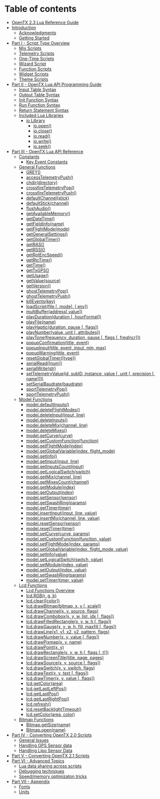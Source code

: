 # Table of contents

* [OpenTX 2.3 Lua Reference Guide](README.md)
* [Introduction](introduction/README.md)
  * [Acknowledgments](introduction/acknowledgments.md)
  * [Getting Started](introduction/getting_started.md)
* [Part I - Script Type Overview](part_i_-_script_type_overview/README.md)
  * [Mix Scripts](part_i_-_script_type_overview/mix.md)
  * [Telemetry Scripts](part_i_-_script_type_overview/telemetry.md)
  * [One-Time Scripts](part_i_-_script_type_overview/one-time_scripts.md)
  * [Wizard Script](part_i_-_script_type_overview/wizard.md)
  * [Function Scripts](part_i_-_script_type_overview/function_scripts.md)
  * [Widget Scripts](part_i_-_script_type_overview/widget_scripts.md)
  * [Theme Scripts](part_i_-_script_type_overview/theme_scripts.md)
* [Part II - OpenTX Lua API Programming Guide](part_ii_-_opentx_lua_api_programming_guide/README.md)
  * [Input Table Syntax](part_ii_-_opentx_lua_api_programming_guide/input_table_syntax.md)
  * [Output Table Syntax](part_ii_-_opentx_lua_api_programming_guide/output_table_syntax.md)
  * [Init Function Syntax](part_ii_-_opentx_lua_api_programming_guide/init_function_syntax.md)
  * [Run Function Syntax](part_ii_-_opentx_lua_api_programming_guide/run_function_syntax.md)
  * [Return Statement Syntax](part_ii_-_opentx_lua_api_programming_guide/return_statement_syntax.md)
  * [Included Lua Libraries](part_ii_-_opentx_lua_api_programming_guide/included_lua_libraries/README.md)
    * [io Library](part_ii_-_opentx_lua_api_programming_guide/included_lua_libraries/io-library/README.md)
      * [io.open\(\)](part_ii_-_opentx_lua_api_programming_guide/included_lua_libraries/io-library/io.open.md)
      * [io.close\(\)](part_ii_-_opentx_lua_api_programming_guide/included_lua_libraries/io-library/io.close.md)
      * [io.read\(\)](part_ii_-_opentx_lua_api_programming_guide/included_lua_libraries/io-library/io.read.md)
      * [io.write\(\)](part_ii_-_opentx_lua_api_programming_guide/included_lua_libraries/io-library/io.write.md)
      * [io.seek\(\)](part_ii_-_opentx_lua_api_programming_guide/included_lua_libraries/io-library/io.seek.md)
* [Part III - OpenTX Lua API Reference](part_iii_-_opentx_lua_api_reference/README.md)
  * [Constants](part_iii_-_opentx_lua_api_reference/constants/README.md)
    * [Key Event Constants](part_iii_-_opentx_lua_api_reference/constants/key_events.md)
  * [General Functions](part_iii_-_opentx_lua_api_reference/general-functions-less-than-greater-than-luadoc-begin-general/README.md)
    * [GREY\(\)](part_iii_-_opentx_lua_api_reference/general-functions-less-than-greater-than-luadoc-begin-general/grey.md)
    * [accessTelemetryPush\(\)](part_iii_-_opentx_lua_api_reference/general-functions-less-than-greater-than-luadoc-begin-general/accesstelemetrypush.md)
    * [chdir\(directory\)](part_iii_-_opentx_lua_api_reference/general-functions-less-than-greater-than-luadoc-begin-general/chdir.md)
    * [crossfireTelemetryPop\(\)](part_iii_-_opentx_lua_api_reference/general-functions-less-than-greater-than-luadoc-begin-general/crossfiretelemetrypop.md)
    * [crossfireTelemetryPush\(\)](part_iii_-_opentx_lua_api_reference/general-functions-less-than-greater-than-luadoc-begin-general/crossfiretelemetrypush.md)
    * [defaultChannel\(stick\)](part_iii_-_opentx_lua_api_reference/general-functions-less-than-greater-than-luadoc-begin-general/defaultchannel.md)
    * [defaultStick\(channel\)](part_iii_-_opentx_lua_api_reference/general-functions-less-than-greater-than-luadoc-begin-general/defaultstick.md)
    * [flushAudio\(\)](part_iii_-_opentx_lua_api_reference/general-functions-less-than-greater-than-luadoc-begin-general/flushaudio.md)
    * [getAvailableMemory\(\)](part_iii_-_opentx_lua_api_reference/general-functions-less-than-greater-than-luadoc-begin-general/getavailablememory.md)
    * [getDateTime\(\)](part_iii_-_opentx_lua_api_reference/general-functions-less-than-greater-than-luadoc-begin-general/getdatetime.md)
    * [getFieldInfo\(name\)](part_iii_-_opentx_lua_api_reference/general-functions-less-than-greater-than-luadoc-begin-general/getfieldinfo.md)
    * [getFlightMode\(mode\)](part_iii_-_opentx_lua_api_reference/general-functions-less-than-greater-than-luadoc-begin-general/getflightmode.md)
    * [getGeneralSettings\(\)](part_iii_-_opentx_lua_api_reference/general-functions-less-than-greater-than-luadoc-begin-general/getgeneralsettings.md)
    * [getGlobalTimer\(\)](part_iii_-_opentx_lua_api_reference/general-functions-less-than-greater-than-luadoc-begin-general/getglobaltimer.md)
    * [getRAS\(\)](part_iii_-_opentx_lua_api_reference/general-functions-less-than-greater-than-luadoc-begin-general/getras.md)
    * [getRSSI\(\)](part_iii_-_opentx_lua_api_reference/general-functions-less-than-greater-than-luadoc-begin-general/getrssi.md)
    * [getRotEncSpeed\(\)](part_iii_-_opentx_lua_api_reference/general-functions-less-than-greater-than-luadoc-begin-general/getrotencspeed.md)
    * [getRtcTime\(\)](part_iii_-_opentx_lua_api_reference/general-functions-less-than-greater-than-luadoc-begin-general/getrtctime.md)
    * [getTime\(\)](part_iii_-_opentx_lua_api_reference/general-functions-less-than-greater-than-luadoc-begin-general/gettime.md)
    * [getTxGPS\(\)](part_iii_-_opentx_lua_api_reference/general-functions-less-than-greater-than-luadoc-begin-general/gettxgps.md)
    * [getUsage\(\)](part_iii_-_opentx_lua_api_reference/general-functions-less-than-greater-than-luadoc-begin-general/getusage.md)
    * [getValue\(source\)](part_iii_-_opentx_lua_api_reference/general-functions-less-than-greater-than-luadoc-begin-general/getvalue.md)
    * [getVersion\(\)](part_iii_-_opentx_lua_api_reference/general-functions-less-than-greater-than-luadoc-begin-general/getversion.md)
    * [ghostTelemetryPop\(\)](part_iii_-_opentx_lua_api_reference/general-functions-less-than-greater-than-luadoc-begin-general/ghosttelemetrypop.md)
    * [ghostTelemetryPush\(\)](part_iii_-_opentx_lua_api_reference/general-functions-less-than-greater-than-luadoc-begin-general/ghosttelemetrypush.md)
    * [killEvents\(key\)](part_iii_-_opentx_lua_api_reference/general-functions-less-than-greater-than-luadoc-begin-general/killevents.md)
    * [loadScript\(file \[, mode\], \[,env\]\)](part_iii_-_opentx_lua_api_reference/general-functions-less-than-greater-than-luadoc-begin-general/loadscript.md)
    * [multiBuffer\(address\[,value\]\)](part_iii_-_opentx_lua_api_reference/general-functions-less-than-greater-than-luadoc-begin-general/multibuffer.md)
    * [playDuration\(duration \[, hourFormat\]\)](part_iii_-_opentx_lua_api_reference/general-functions-less-than-greater-than-luadoc-begin-general/playduration.md)
    * [playFile\(name\)](part_iii_-_opentx_lua_api_reference/general-functions-less-than-greater-than-luadoc-begin-general/playfile.md)
    * [playHaptic\(duration, pause \[, flags\]\)](part_iii_-_opentx_lua_api_reference/general-functions-less-than-greater-than-luadoc-begin-general/playhaptic.md)
    * [playNumber\(value, unit \[, attributes\]\)](part_iii_-_opentx_lua_api_reference/general-functions-less-than-greater-than-luadoc-begin-general/playnumber.md)
    * [playTone\(frequency, duration, pause \[, flags \[, freqIncr\]\]\)](part_iii_-_opentx_lua_api_reference/general-functions-less-than-greater-than-luadoc-begin-general/playtone.md)
    * [popupConfirmation\(title, event)](part_iii_-_opentx_lua_api_reference/general-functions-less-than-greater-than-luadoc-begin-general/popupconfirmation.md)
    * [popupInput\(title, event, input, min, max\)](part_iii_-_opentx_lua_api_reference/general-functions-less-than-greater-than-luadoc-begin-general/popupinput.md)
    * [popupWarning\(title, event\)](part_iii_-_opentx_lua_api_reference/general-functions-less-than-greater-than-luadoc-begin-general/popupwarning.md)
    * [resetGlobalTimer\(\[type\]\)](part_iii_-_opentx_lua_api_reference/general-functions-less-than-greater-than-luadoc-begin-general/resetglobaltimer.md)
    * [serialRead\(\[num\]\)](part_iii_-_opentx_lua_api_reference/general-functions-less-than-greater-than-luadoc-begin-general/serialread.md)
    * [serialWrite\(str\)](part_iii_-_opentx_lua_api_reference/general-functions-less-than-greater-than-luadoc-begin-general/serialwrite.md)
    * [setTelemetryValue\(id, subID, instance, value \[, unit \[, precision \[, name\]\]\]\)](part_iii_-_opentx_lua_api_reference/general-functions-less-than-greater-than-luadoc-begin-general/settelemetryvalue.md)
    * [setSerialBaudrate\(baudrate\)](part_iii_-_opentx_lua_api_reference/general-functions-less-than-greater-than-luadoc-begin-general/setserialbaurate.md)
    * [sportTelemetryPop\(\)](part_iii_-_opentx_lua_api_reference/general-functions-less-than-greater-than-luadoc-begin-general/sporttelemetrypop.md)
    * [sportTelemetryPush\(\)](part_iii_-_opentx_lua_api_reference/general-functions-less-than-greater-than-luadoc-begin-general/sporttelemetrypush.md)
  * [Model Functions](part_iii_-_opentx_lua_api_reference/model-functions-less-than-greater-than-luadoc-begin-model/README.md)
    * [model.defaultInputs\(\)](part_iii_-_opentx_lua_api_reference/model-functions-less-than-greater-than-luadoc-begin-model/defaultinputs.md)
    * [model.deleteFlightModes\(\)](part_iii_-_opentx_lua_api_reference/model-functions-less-than-greater-than-luadoc-begin-model/deleteflightmodes.md)
    * [model.deleteInput\(input, line\)](part_iii_-_opentx_lua_api_reference/model-functions-less-than-greater-than-luadoc-begin-model/deleteinput.md)
    * [model.deleteInputs\(\)](part_iii_-_opentx_lua_api_reference/model-functions-less-than-greater-than-luadoc-begin-model/deleteinputs.md)
    * [model.deleteMix\(channel, line\)](part_iii_-_opentx_lua_api_reference/model-functions-less-than-greater-than-luadoc-begin-model/deletemix.md)
    * [model.deleteMixes\(\)](part_iii_-_opentx_lua_api_reference/model-functions-less-than-greater-than-luadoc-begin-model/deletemixes.md)
    * [model.getCurve\(curve\)](part_iii_-_opentx_lua_api_reference/model-functions-less-than-greater-than-luadoc-begin-model/getcurve.md)
    * [model.getCustomFunction\(function\)](part_iii_-_opentx_lua_api_reference/model-functions-less-than-greater-than-luadoc-begin-model/getcustomfunction.md)
    * [model.getFlightMode\(index\)](part_iii_-_opentx_lua_api_reference/model-functions-less-than-greater-than-luadoc-begin-model/getflightmode.md)
    * [model.getGlobalVariable\(index, flight\_mode\)](part_iii_-_opentx_lua_api_reference/model-functions-less-than-greater-than-luadoc-begin-model/getglobalvariable.md)
    * [model.getInfo\(\)](part_iii_-_opentx_lua_api_reference/model-functions-less-than-greater-than-luadoc-begin-model/getinfo.md)
    * [model.getInput\(input, line\)](part_iii_-_opentx_lua_api_reference/model-functions-less-than-greater-than-luadoc-begin-model/getinput.md)
    * [model.getInputsCount\(input\)](part_iii_-_opentx_lua_api_reference/model-functions-less-than-greater-than-luadoc-begin-model/getinputscount.md)
    * [model.getLogicalSwitch\(switch\)](part_iii_-_opentx_lua_api_reference/model-functions-less-than-greater-than-luadoc-begin-model/getlogicalswitch.md)
    * [model.getMix\(channel, line\)](part_iii_-_opentx_lua_api_reference/model-functions-less-than-greater-than-luadoc-begin-model/getmix.md)
    * [model.getMixesCount\(channel\)](part_iii_-_opentx_lua_api_reference/model-functions-less-than-greater-than-luadoc-begin-model/getmixescount.md)
    * [model.getModule\(index\)](part_iii_-_opentx_lua_api_reference/model-functions-less-than-greater-than-luadoc-begin-model/getmodule.md)
    * [model.getOutput\(index\)](part_iii_-_opentx_lua_api_reference/model-functions-less-than-greater-than-luadoc-begin-model/getoutput.md)
    * [model.getSensor\(sensor\)](part_iii_-_opentx_lua_api_reference/model-functions-less-than-greater-than-luadoc-begin-model/getsensor.md)
    * [model.getSwashRing\(params\)](part_iii_-_opentx_lua_api_reference/model-functions-less-than-greater-than-luadoc-begin-model/getshashring.md)
    * [model.getTimer\(timer\)](part_iii_-_opentx_lua_api_reference/model-functions-less-than-greater-than-luadoc-begin-model/gettimer.md)
    * [model.insertInput\(input, line, value\)](part_iii_-_opentx_lua_api_reference/model-functions-less-than-greater-than-luadoc-begin-model/insertinput.md)
    * [model.insertMix\(channel, line, value\)](part_iii_-_opentx_lua_api_reference/model-functions-less-than-greater-than-luadoc-begin-model/insertmix.md)
    * [model.resetSensor\(sensor\)](part_iii_-_opentx_lua_api_reference/model-functions-less-than-greater-than-luadoc-begin-model/resetsensor.md)
    * [model.resetTimer\(timer\)](part_iii_-_opentx_lua_api_reference/model-functions-less-than-greater-than-luadoc-begin-model/resettimer.md)
    * [model.setCurve\(curve, params\)](part_iii_-_opentx_lua_api_reference/model-functions-less-than-greater-than-luadoc-begin-model/setcurve.md)
    * [model.setCustomFunction\(function, value\)](part_iii_-_opentx_lua_api_reference/model-functions-less-than-greater-than-luadoc-begin-model/setcustomfunction.md)
    * [model.setFlightMode\(index, params\)](part_iii_-_opentx_lua_api_reference/model-functions-less-than-greater-than-luadoc-begin-model/setflightmode.md)
    * [model.setGlobalVariable\(index, flight\_mode, value\)](part_iii_-_opentx_lua_api_reference/model-functions-less-than-greater-than-luadoc-begin-model/setglobalvariable.md)
    * [model.setInfo\(value\)](part_iii_-_opentx_lua_api_reference/model-functions-less-than-greater-than-luadoc-begin-model/setinfo.md)
    * [model.setLogicalSwitch\(switch, value\)](part_iii_-_opentx_lua_api_reference/model-functions-less-than-greater-than-luadoc-begin-model/setlogicalswitch.md)
    * [model.setModule\(index, value\)](part_iii_-_opentx_lua_api_reference/model-functions-less-than-greater-than-luadoc-begin-model/setmodule.md)
    * [model.setOutput\(index, value\)](part_iii_-_opentx_lua_api_reference/model-functions-less-than-greater-than-luadoc-begin-model/setoutput.md)
    * [model.setSwashRing\(params\)](part_iii_-_opentx_lua_api_reference/model-functions-less-than-greater-than-luadoc-begin-model/setshashring.md)
    * [model.setTimer\(timer, value\)](part_iii_-_opentx_lua_api_reference/model-functions-less-than-greater-than-luadoc-begin-model/settimer.md)
  * [Lcd Functions](part_iii_-_opentx_lua_api_reference/lcd-functions-less-than-greater-than-luadoc-begin-lcd/README.md)
    * [Lcd Functions Overview](part_iii_-_opentx_lua_api_reference/lcd-functions-less-than-greater-than-luadoc-begin-lcd/lcd_functions-overview.md)
    * [lcd.RGB\(r, g, b\)](part_iii_-_opentx_lua_api_reference/lcd-functions-less-than-greater-than-luadoc-begin-lcd/rgb.md)
    * [lcd.clear\(\[color\]\)](part_iii_-_opentx_lua_api_reference/lcd-functions-less-than-greater-than-luadoc-begin-lcd/clear.md)
    * [lcd.drawBitmap\(bitmap, x, y \[, scale\]\)](part_iii_-_opentx_lua_api_reference/lcd-functions-less-than-greater-than-luadoc-begin-lcd/drawbitmap.md)
    * [lcd.drawChannel\(x, y, source, flags\)](part_iii_-_opentx_lua_api_reference/lcd-functions-less-than-greater-than-luadoc-begin-lcd/drawchannel.md)
    * [lcd.drawCombobox\(x, y, w, list, idx \[, flags\]\)](part_iii_-_opentx_lua_api_reference/lcd-functions-less-than-greater-than-luadoc-begin-lcd/drawcombobox.md)
    * [lcd.drawFilledRectangle\(x, y, w, h \[, flags\]\)](part_iii_-_opentx_lua_api_reference/lcd-functions-less-than-greater-than-luadoc-begin-lcd/drawfilledrectangle.md)
    * [lcd.drawGauge\(x, y, w, h, fill, maxfill \[, flags\]\)](part_iii_-_opentx_lua_api_reference/lcd-functions-less-than-greater-than-luadoc-begin-lcd/drawgauge.md)
    * [lcd.drawLine\(x1, y1, x2, y2, pattern, flags\)](part_iii_-_opentx_lua_api_reference/lcd-functions-less-than-greater-than-luadoc-begin-lcd/drawline.md)
    * [lcd.drawNumber\(x, y, value \[, flags\]\)](part_iii_-_opentx_lua_api_reference/lcd-functions-less-than-greater-than-luadoc-begin-lcd/drawnumber.md)
    * [lcd.drawPixmap\(x, y, name\)](part_iii_-_opentx_lua_api_reference/lcd-functions-less-than-greater-than-luadoc-begin-lcd/drawpixmap.md)
    * [lcd.drawPoint\(x, y\)](part_iii_-_opentx_lua_api_reference/lcd-functions-less-than-greater-than-luadoc-begin-lcd/drawpoint.md)
    * [lcd.drawRectangle\(x, y, w, h \[, flags \[, t\]\]\)](part_iii_-_opentx_lua_api_reference/lcd-functions-less-than-greater-than-luadoc-begin-lcd/drawrectangle.md)
    * [lcd.drawScreenTitle\(title, page, pages\)](part_iii_-_opentx_lua_api_reference/lcd-functions-less-than-greater-than-luadoc-begin-lcd/drawscreentitle.md)
    * [lcd.drawSource\(x, y, source \[, flags\]\)](part_iii_-_opentx_lua_api_reference/lcd-functions-less-than-greater-than-luadoc-begin-lcd/drawsource.md)
    * [lcd.drawSwitch\(x, y, switch, flags\)](part_iii_-_opentx_lua_api_reference/lcd-functions-less-than-greater-than-luadoc-begin-lcd/drawswitch.md)
    * [lcd.drawText\(x, y, text \[, flags\]\)](part_iii_-_opentx_lua_api_reference/lcd-functions-less-than-greater-than-luadoc-begin-lcd/drawtext.md)
    * [lcd.drawTimer\(x, y, value \[, flags\]\)](part_iii_-_opentx_lua_api_reference/lcd-functions-less-than-greater-than-luadoc-begin-lcd/drawtimer.md)
    * [lcd.getColor\(area\)](part_iii_-_opentx_lua_api_reference/lcd-functions-less-than-greater-than-luadoc-begin-lcd/getcolor.md)
    * [lcd.getLastLeftPos\(\)](part_iii_-_opentx_lua_api_reference/lcd-functions-less-than-greater-than-luadoc-begin-lcd/getlastleftpos.md)
    * [lcd.getLastPos\(\)](part_iii_-_opentx_lua_api_reference/lcd-functions-less-than-greater-than-luadoc-begin-lcd/getlastpos.md)
    * [lcd.getLastRightPos\(\)](part_iii_-_opentx_lua_api_reference/lcd-functions-less-than-greater-than-luadoc-begin-lcd/getlastrightpos.md)
    * [lcd.refresh\(\)](part_iii_-_opentx_lua_api_reference/lcd-functions-less-than-greater-than-luadoc-begin-lcd/refresh.md)
    * [lcd.resetBacklightTimeout\(\)](part_iii_-_opentx_lua_api_reference/lcd-functions-less-than-greater-than-luadoc-begin-lcd/resetbacklighttimeout.md)
    * [lcd.setColor\(area, color\)](part_iii_-_opentx_lua_api_reference/lcd-functions-less-than-greater-than-luadoc-begin-lcd/setcolor.md)
  * [Bitmap Functions](part_iii_-_opentx_lua_api_reference/bitmap-functions-less-than-greater-than-luadoc-begin-bitmap/README.md)
    * [Bitmap.getSize\(name\)](part_iii_-_opentx_lua_api_reference/bitmap-functions-less-than-greater-than-luadoc-begin-bitmap/getsize.md)
    * [Bitmap.open\(name\)](part_iii_-_opentx_lua_api_reference/bitmap-functions-less-than-greater-than-luadoc-begin-bitmap/open.md)
* [Part IV - Converting OpenTX 2.0 Scripts](part_iv_-_converting_opentx_20_scripts/README.md)
  * [General Issues](part_iv_-_converting_opentx_20_scripts/known_issues.md)
  * [Handling GPS Sensor data](part_iv_-_converting_opentx_20_scripts/handling_gps_sensor_data.md)
  * [Handling Lipo Sensor Data](part_iv_-_converting_opentx_20_scripts/handling_lipo_sensor_data.md)
* [Part V - Converting OpenTX 2.1 Scripts](part_v_-_converting_opentx_21_scripts.md)
* [Part VI - Advanced Topics](part_vi_-_advanced_topics/README.md)
  * [Lua data sharing across scripts](part_vi_-_advanced_topics/lua_data_sharing_across_scripts.md)
  * [Debugging techniques](part_vi_-_advanced_topics/debugging_techniques.md)
  * [Speed/memory optimizaton tricks](part_vi_-_advanced_topics/optimization_tricks.md)
* [Part VII - Appendix](part_vii_-_appendix/README.md)
  * [Fonts](part_vii_-_appendix/fonts.md)
  * [Units](part_vii_-_appendix/units.md)

